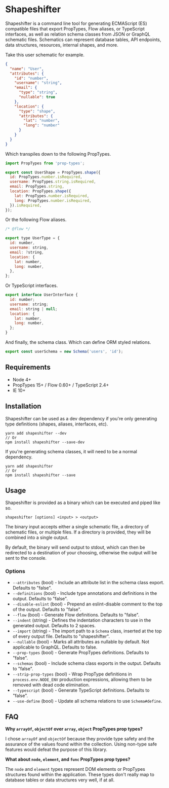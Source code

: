 # Shapeshifter

Shapeshifter is a command line tool for generating ECMAScript (ES) compatible files that export
PropTypes, Flow aliases, or TypeScript interfaces, as well as relation schema classes from JSON or
GraphQL schematic files. Schematics can represent database tables, API endpoints, data structures,
resources, internal shapes, and more.

Take this user schematic for example.

```json
{
  "name": "User",
  "attributes": {
    "id": "number",
    "username": "string",
    "email": {
      "type": "string",
      "nullable": true
    },
    "location": {
      "type": "shape",
      "attributes": {
        "lat": "number",
        "long": "number"
      }
    }
  }
}
```

Which transpiles down to the following PropTypes.

```javascript
import PropTypes from 'prop-types';

export const UserShape = PropTypes.shape({
  id: PropTypes.number.isRequired,
  username: PropTypes.string.isRequired,
  email: PropTypes.string,
  location: PropTypes.shape({
    lat: PropTypes.number.isRequired,
    long: PropTypes.number.isRequired,
  }).isRequired,
});
```

Or the following Flow aliases.

```javascript
/* @flow */

export type UserType = {
  id: number,
  username: string,
  email: ?string,
  location: {
    lat: number,
    long: number,
  },
};
```

Or TypeScript interfaces.

```javascript
export interface UserInterface {
  id: number;
  username: string;
  email: string | null;
  location: {
    lat: number,
    long: number,
  };
}
```

And finally, the schema class. Which can define ORM styled relations.

```javascript
export const userSchema = new Schema('users', 'id');
```

## Requirements

* Node 4+
* PropTypes 15+ / Flow 0.60+ / TypeScript 2.4+
* IE 10+

## Installation

Shapeshifter can be used as a dev dependency if you're only generating type definitions (shapes,
aliases, interfaces, etc).

```
yarn add shapeshifter --dev
// Or
npm install shapeshifter --save-dev
```

If you're generating schema classes, it will need to be a normal dependency.

```
yarn add shapeshifter
// Or
npm install shapeshifter --save
```

## Usage

Shapeshifter is provided as a binary which can be executed and piped like so.

```
shapeshifter [options] <input> > <output>
```

The binary input accepts either a single schematic file, a directory of schematic files, or multiple
files. If a directory is provided, they will be combined into a single output.

By default, the binary will send output to stdout, which can then be redirected to a destination of
your choosing, otherwise the output will be sent to the console.

### Options

* `--attributes` (bool) - Include an attribute list in the schema class export. Defaults to "false".
* `--definitions` (bool) - Include type annotations and definitions in the output. Defaults to
  "false".
* `--disable-eslint` (bool) - Prepend an eslint-disable comment to the top of the output. Defaults
  to "false".
* `--flow` (bool) - Generate Flow definitions. Defaults to "false".
* `--indent` (string) - Defines the indentation characters to use in the generated output. Defaults
  to 2 spaces.
* `--import` (string) - The import path to a `Schema` class, inserted at the top of every output
  file. Defaults to "shapeshifter".
* `--nullable` (bool) - Marks all attributes as nullable by default. Not applicable to GraphQL.
  Defaults to false.
* `--prop-types` (bool) - Generate PropTypes definitions. Defaults to "false".
* `--schemas` (bool) - Include schema class exports in the output. Defaults to "false".
* `--strip-prop-types` (bool) - Wrap PropType definitions in `process.env.NODE_ENV` production
  expressions, allowing them to be removed with dead code elimination.
* `--typescript` (bool) - Generate TypeScript definitions. Defaults to "false".
* `--use-define` (bool) - Update all schema relations to use `Schema#define`.

## FAQ

**Why `arrayOf`, `objectOf` over `array`, `object` PropTypes prop types?**

I chose `arrayOf` and `objectOf` because they provide type safety and the assurance of the values
found within the collection. Using non-type safe features would defeat the purpose of this library.

**What about `node`, `element`, and `func` PropTypes prop types?**

The `node` and `element` types represent DOM elements or PropTypes structures found within the
application. These types don't really map to database tables or data structures very well, if at
all.
